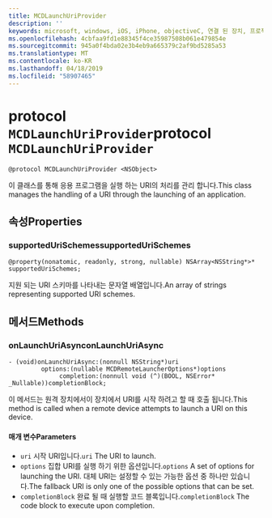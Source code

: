 ```yaml
---
title: MCDLaunchUriProvider
description: ''
keywords: microsoft, windows, iOS, iPhone, objectiveC, 연결 된 장치, 프로젝트 로마
ms.openlocfilehash: 4cbfaa9fd1e88345f4ce35987508b061e479854e
ms.sourcegitcommit: 945a0f4bda02e3b4eb9a665379c2af9bd5285a53
ms.translationtype: MT
ms.contentlocale: ko-KR
ms.lasthandoff: 04/18/2019
ms.locfileid: "58907465"
---
```

# <a name="protocol-mcdlaunchuriprovider"></a><span data-ttu-id="feb3e-103">protocol `MCDLaunchUriProvider`</span><span class="sxs-lookup"><span data-stu-id="feb3e-103">protocol `MCDLaunchUriProvider`</span></span>

```
@protocol MCDLaunchUriProvider <NSObject>
```

<span data-ttu-id="feb3e-104">이 클래스를 통해 응용 프로그램을 실행 하는 URI의 처리를 관리 합니다.</span><span class="sxs-lookup"><span data-stu-id="feb3e-104">This class manages the handling of a URI through the launching of an application.</span></span>

## <a name="properties"></a><span data-ttu-id="feb3e-105">속성</span><span class="sxs-lookup"><span data-stu-id="feb3e-105">Properties</span></span> 
### <a name="supportedurischemes"></a><span data-ttu-id="feb3e-106">supportedUriSchemes</span><span class="sxs-lookup"><span data-stu-id="feb3e-106">supportedUriSchemes</span></span>
`@property(nonatomic, readonly, strong, nullable) NSArray<NSString*>* supportedUriSchemes;`

<span data-ttu-id="feb3e-107">지원 되는 URI 스키마를 나타내는 문자열 배열입니다.</span><span class="sxs-lookup"><span data-stu-id="feb3e-107">An array of strings representing supported URI schemes.</span></span>

## <a name="methods"></a><span data-ttu-id="feb3e-108">메서드</span><span class="sxs-lookup"><span data-stu-id="feb3e-108">Methods</span></span>

### <a name="onlaunchuriasync"></a><span data-ttu-id="feb3e-109">onLaunchUriAsync</span><span class="sxs-lookup"><span data-stu-id="feb3e-109">onLaunchUriAsync</span></span>
```
- (void)onLaunchUriAsync:(nonnull NSString*)uri
         options:(nullable MCDRemoteLauncherOptions*)options
              completion:(nonnull void (^)(BOOL, NSError* _Nullable))completionBlock;
```

<span data-ttu-id="feb3e-110">이 메서드는 원격 장치에서이 장치에서 URI를 시작 하려고 할 때 호출 됩니다.</span><span class="sxs-lookup"><span data-stu-id="feb3e-110">This method is called when a remote device attempts to launch a URI on this device.</span></span>

#### <a name="parameters"></a><span data-ttu-id="feb3e-111">매개 변수</span><span class="sxs-lookup"><span data-stu-id="feb3e-111">Parameters</span></span> 
* <span data-ttu-id="feb3e-112">`uri` 시작 URI입니다.</span><span class="sxs-lookup"><span data-stu-id="feb3e-112">`uri` The URI to launch.</span></span>
* <span data-ttu-id="feb3e-113">`options` 집합 URI를 실행 하기 위한 옵션입니다.</span><span class="sxs-lookup"><span data-stu-id="feb3e-113">`options` A set of options for launching the URI.</span></span> <span data-ttu-id="feb3e-114">대체 URI는 설정할 수 있는 가능한 옵션 중 하나만 있습니다.</span><span class="sxs-lookup"><span data-stu-id="feb3e-114">The fallback URI is only one of the possible options that can be set.</span></span>
* <span data-ttu-id="feb3e-115">`completionBlock` 완료 될 때 실행할 코드 블록입니다.</span><span class="sxs-lookup"><span data-stu-id="feb3e-115">`completionBlock` The code block to execute upon completion.</span></span>